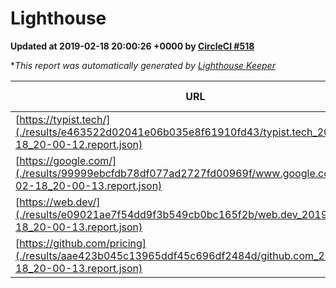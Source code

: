 
# Lighthouse

**Updated at 2019-02-18 20:00:26 +0000 by [CircleCI #518](https://circleci.com/gh/ItinerisLtd/lighthouse-keeper-example/518)**

**This report was automatically generated by [Lighthouse Keeper](https://github.com/itinerisltd/lighthouse-keeper)*

| URL | Performance | Accessibility | Best Practices | SEO | PWA | Updated At |
| --- | --- | --- | --- | --- | --- | --- |
| [https://typist.tech/](./results/e463522d02041e06b035e8f61910fd43/typist.tech_2019-02-18_20-00-12.report.json) | 1 |  |  |  |  | 2019-02-18T20:00:12.528Z |
| [https://google.com/](./results/99999ebcfdb78df077ad2727fd00969f/www.google.com_2019-02-18_20-00-13.report.json) | 0.95 | 0.71 | 0.93 | 0.8 | 0.58 | 2019-02-18T20:00:13.791Z |
| [https://web.dev/](./results/e09021ae7f54dd9f3b549cb0bc165f2b/web.dev_2019-02-18_20-00-13.report.json) | 0.86 | 0.93 | 1 | 0.91 | 1 | 2019-02-18T20:00:13.032Z |
| [https://github.com/pricing](./results/aae423b045c13965ddf45c696df2484d/github.com_2019-02-18_20-00-13.report.json) | 0.68 | 0.89 | 0.93 | 0.9 | 0.58 | 2019-02-18T20:00:13.419Z |

